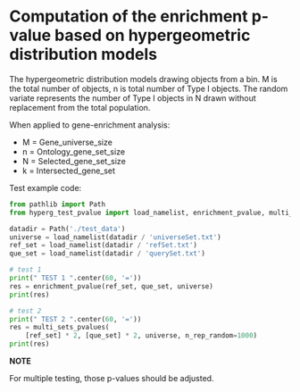 # Computation of the enrichment p-value based on hypergeometric distribution models

The hypergeometric distribution models drawing objects from a bin.
M is the total number of objects, n is total number of Type I objects.
The random variate represents the number of Type I objects in N drawn without
replacement from the total population.

When applied to gene-enrichment analysis:

* M = Gene_universe_size
* n = Ontology_gene_set_size
* N = Selected_gene_set_size
* k = Intersected_gene_set

Test example code:

```python
from pathlib import Path
from hyperg_test_pvalue import load_namelist, enrichment_pvalue, multi_sets_pvalues

datadir = Path('./test_data')
universe = load_namelist(datadir / 'universeSet.txt')
ref_set = load_namelist(datadir / 'refSet.txt')
que_set = load_namelist(datadir / 'querySet.txt')

# test 1
print(" TEST 1 ".center(60, '='))
res = enrichment_pvalue(ref_set, que_set, universe)
print(res)

# test 2
print(" TEST 2 ".center(60, '='))
res = multi_sets_pvalues(
    [ref_set] * 2, [que_set] * 2, universe, n_rep_random=1000)
print(res)
```

**NOTE**

For multiple testing, those p-values should be adjusted.